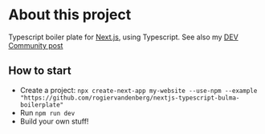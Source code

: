 # About this project

Typescript boiler plate for [Next.js](https://nextjs.org/learn), using Typescript. See also my [DEV Community post](https://dev.to/rogiervandenberg/next-js-with-bulma-in-typescript-boilerplate-107p)

## How to start

* Create a project: `npx create-next-app my-website --use-npm --example "https://github.com/rogiervandenberg/nextjs-typescript-bulma-boilerplate"`
* Run `npm run dev`
* Build your own stuff!
